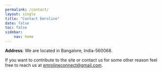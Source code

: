 ```yaml
---
permalink: /contact/
layout: single
title: "Contact Emroline"
date: false
toc: false
sidebar:
    nav: home
---
```

**Address**: We are located in Bangalore, India-560068.


If you want to contribute to the site or contact us for some other reason feel free to reach us at <emrolineconnect@gmail.com>.
